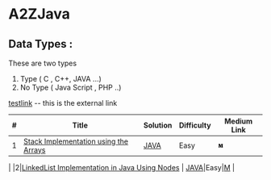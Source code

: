 # A2ZJava

## Data Types : 
  These are two types 
  1. Type    ( C , C++, JAVA ...)
  2. No Type ( Java Script , PHP ..)


[testlink](https://www.google.com/) -- this is the external link

| # |             Title                   | Solution | Difficulty | Medium Link |
|---| ------------------------------------| -------- | ---------- | ----------- |
|1|[Stack Implementation using the Arrays](https://en.wikipedia.org/wiki/Stack_(abstract_data_type)) | [JAVA](https://github.com/lavanganji/AlgorithmsMadeEasy/blob/master/src/org.lkg.ds/StackArray.java)|Easy| [<img src=/images/m.png width=10  height =10>](https://medium.com/csinterviewprep/day-0-stacks-2188bef60bca)
|
|2|[LinkedList Implementation in Java Using Nodes](https://en.wikipedia.org/wiki/Linked_list) | [JAVA](https://github.com/lavanganji/AlgorithmsMadeEasy/blob/master/src/org.lkg.ds/LinkedListImplementation.java)|Easy|[M](https://medium.com/csinterviewprep/day-0-stacks-2188bef60bca) |
